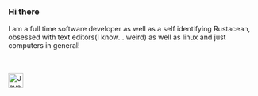 ### Hi there

I am a full time software developer as well as a self identifying Rustacean, obsessed with text editors(I know... weird) as well as linux and just computers in general!

<br><br>
<img align="left" alt="JavaScript" width="30px" style="padding-right:10px;" src="https://cdn.jsdelivr.net/gh/devicons/devicon/icons/javascript/javascript-plain.svg" />
